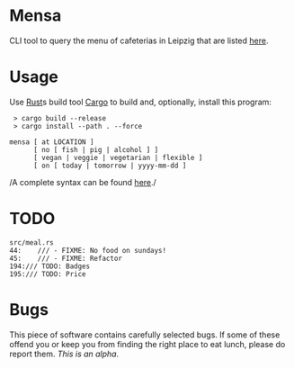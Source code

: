 # Mensa

CLI tool to query the menu of cafeterias in Leipzig that are listed [here](https://www.studentenwerk-leipzig.de/mensen-cafeterien/speiseplan).

# Usage

Use [Rust](https://www.rust-lang.org/)s build tool [Cargo](https://crates.io/) to build and, optionally, install this program:
```
 > cargo build --release
 > cargo install --path . --force
```

```
mensa [ at LOCATION ]
      [ no [ fish | pig | alcohol ] ]
      [ vegan | veggie | vegetarian | flexible ]
      [ on [ today | tomorrow | yyyy-mm-dd ]
```
/A complete syntax can be found [here](/search_format.pest)./

# TODO

```
src/meal.rs
44:    /// - FIXME: No food on sundays!
45:    /// - FIXME: Refactor
194:/// TODO: Badges
195:/// TODO: Price

```

# Bugs

This piece of software contains carefully selected bugs. If some of these offend you or keep you from finding the right place to eat lunch, please do report them. *This is an alpha.*
